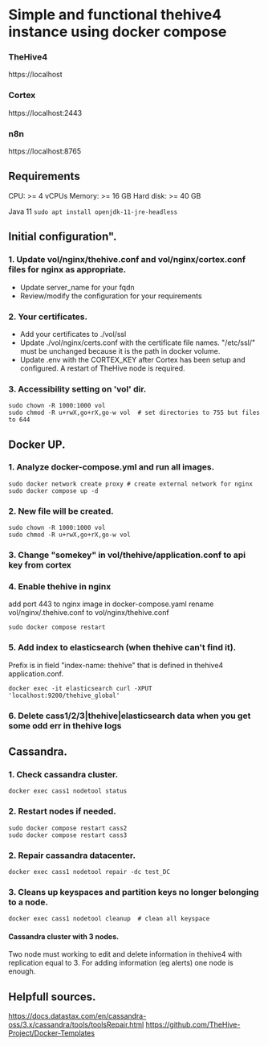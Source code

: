 # Simple and functional thehive4 instance using docker compose


### TheHive4 
https://localhost
### Cortex   
https://localhost:2443
### n8n      
https://localhost:8765

## Requirements
CPU: >= 4 vCPUs
Memory: >= 16 GB
Hard disk: >= 40 GB

Java 11 ```sudo apt install openjdk-11-jre-headless```

## Initial configuration".
### 1. Update vol/nginx/thehive.conf and vol/nginx/cortex.conf files for nginx as appropriate.
* Update server_name for your fqdn
* Review/modify the configuration for your requirements

### 2. Your certificates.
* Add your certificates to ./vol/ssl
* Update ./vol/nginx/certs.conf with the certificate file names. "/etc/ssl/" must be unchanged because it is the path in docker volume.
* Update .env with the CORTEX_KEY after Cortex has been setup and configured. A restart of TheHive node is required.

### 3. Accessibility setting on 'vol' dir.
```
sudo chown -R 1000:1000 vol
sudo chmod -R u+rwX,go+rX,go-w vol  # set directories to 755 but files to 644
```

## Docker UP.
### 1. Analyze docker-compose.yml and run all images.
``` 
sudo docker network create proxy # create external network for nginx
sudo docker compose up -d
```
### 2. New file will be created.
```
sudo chown -R 1000:1000 vol
sudo chmod -R u+rwX,go+rX,go-w vol
```
### 3. Change "somekey" in vol/thehive/application.conf to api key from cortex

### 4. Enable thehive in nginx
add port 443 to nginx image in docker-compose.yaml
rename vol/nginx/.thehive.conf to vol/nginx/thehive.conf
```
sudo docker compose restart
```
### 5. Add index to elasticsearch (when thehive can't find it). 
Prefix is in field "index-name: thehive" that is defined in thehive4 application.conf.
```
docker exec -it elasticsearch curl -XPUT 'localhost:9200/thehive_global'
```
### 6. Delete cass1/2/3|thehive|elasticsearch data when you get some odd err in thehive logs

## Cassandra.
### 1. Check cassandra cluster.
```
docker exec cass1 nodetool status
```
### 2. Restart nodes if needed.
```
sudo docker compose restart cass2
sudo docker compose restart cass3
```

### 2. Repair cassandra datacenter. 
```
docker exec cass1 nodetool repair -dc test_DC
```

### 3. Cleans up keyspaces and partition keys no longer belonging to a node.
```
docker exec cass1 nodetool cleanup  # clean all keyspace
```

#### Cassandra cluster with 3 nodes.
Two node must working to edit and delete information in thehive4 with replication equal to 3. For adding information (eg alerts) one node is enough.


## Helpfull sources.
https://docs.datastax.com/en/cassandra-oss/3.x/cassandra/tools/toolsRepair.html
https://github.com/TheHive-Project/Docker-Templates
